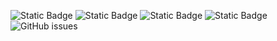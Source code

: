![Static Badge](https://img.shields.io/badge/blacklists-60-000000) ![Static Badge](https://img.shields.io/badge/blacklisted-3242234-cc0000) ![Static Badge](https://img.shields.io/badge/whitelisted-2244-00CC00) ![Static Badge](https://img.shields.io/badge/streaming_blacklist-28107-000000) ![GitHub issues](https://img.shields.io/github/issues/fabriziosalmi/blacklists)
